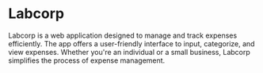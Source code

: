 # Labcorp
Labcorp is a web application designed to manage and track expenses efficiently. The app offers a user-friendly interface to input, categorize, and view expenses. Whether you're an individual or a small business, Labcorp simplifies the process of expense management.
